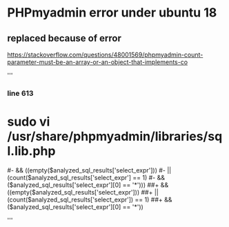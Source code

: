 # PHPmyadmin error under ubuntu 18

## replaced because of error 
https://stackoverflow.com/questions/48001569/phpmyadmin-count-parameter-must-be-an-array-or-an-object-that-implements-co

'''
### line 613
#  sudo vi /usr/share/phpmyadmin/libraries/sql.lib.php
#-       && ((empty($analyzed_sql_results['select_expr']))
#-           || (count($analyzed_sql_results['select_expr'] == 1)
#-               && ($analyzed_sql_results['select_expr'][0] == '*')))
##+       && ((empty($analyzed_sql_results['select_expr']))
##+           || (count($analyzed_sql_results['select_expr']) == 1)
##+               && ($analyzed_sql_results['select_expr'][0] == '*'))

'''

